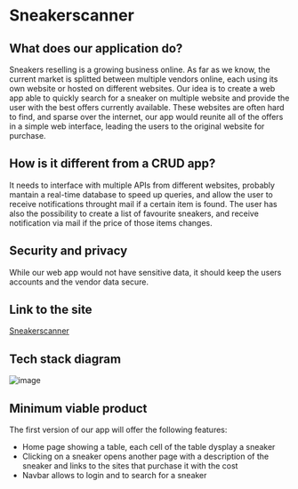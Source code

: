 # Sneakerscanner
## What does our application do?
Sneakers reselling is a growing business online.
As far as we know, the current market is splitted between multiple vendors online, each using its own website or hosted on different websites.
Our idea is to create a web app able to quickly search for a sneaker on multiple website and provide the user with the best offers currently available. 
These websites are often hard to find, and sparse over the internet, our app would reunite all of the offers in a simple web interface, leading the users to the original website for purchase.

## How is it different from a CRUD app?
It needs to interface with multiple APIs from different websites, probably mantain a real-time database to speed up queries, and allow the user to receive notifications throught mail if a certain item is found.
The user has also the possibility to create a list of favourite sneakers, and receive notification via mail if the price of those items changes. 

## Security and privacy
While our web app would not have sensitive data, it should keep the users accounts and the vendor data secure.

## Link to the site
[Sneakerscanner](fluffy-dusk-8cf61e.netlify.app)

## Tech stack diagram
![image](cs484.png)

## Minimum viable product
The first version of our app will offer the following features:
- Home page showing a table, each cell of the table dysplay a sneaker
- Clicking on a sneaker opens another page with a description of the sneaker and links to the sites that purchase it with the cost
- Navbar allows to login and to search for a sneaker